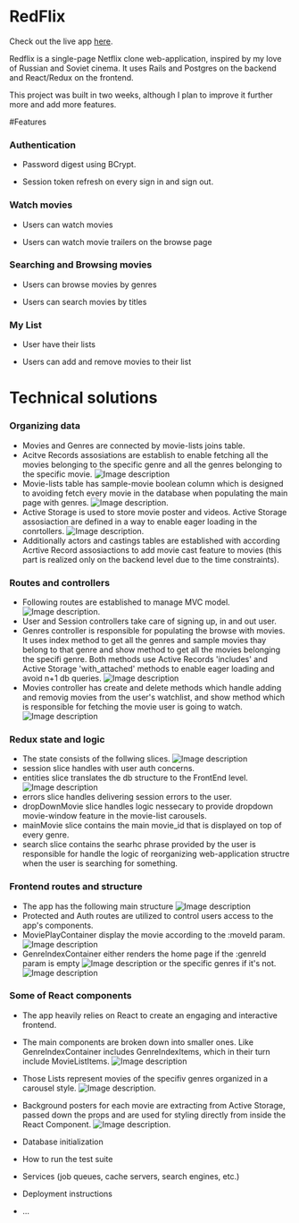# RedFlix

Check out the live app [here](https://red-flex.herokuapp.com/#/).

Redflix is a single-page Netflix clone web-application, inspired by my love of Russian and Soviet cinema. It uses Rails and Postgres on the backend and React/Redux on the frontend.

This project was built in two weeks, although I plan to improve it further more and add more features.

#Features 

### Authentication

* Password digest using BCrypt.

* Session token refresh on every sign in and sign out.

### Watch movies 

* Users can watch movies 

* Users can watch movie trailers on the browse page

### Searching and Browsing movies 

* Users can browse movies by genres

* Users can search movies by titles 

### My List 

* User have their lists

* Users can add and remove movies to their list

# Technical solutions

###  Organizing data

* Movies and Genres are connected by movie-lists joins table.
* Acitve Records assosiations are establish to enable fetching all the movies belonging to the specific genre and all the genres belonging to the specific movie.
![Image description](app/assets/images/movie-assosiations.png)
* Movie-lists table has sample-movie boolean column which is designed to avoiding fetch every movie in the database when populating the main page with genres. 
![Image description](app/assets/images/sample_movies.png).
* Active Storage is used to store movie poster and videos. Active Storage assosiaction are defined in a way to enable eager loading in the conrtollers. 
![Image description](app/assets/images/active-storage.png).
* Additionally actors and castings tables are established with according Acrtive Record assosiactions to add movie cast feature to movies (this part is realized only on the backend level due to the time constraints). 

### Routes and controllers 
* Following routes are established to manage MVC model. 
![Image description](app/assets/images/routes.png). 
* User and Session controllers take care of signing up, in and out user.
* Genres controller is responsible for populating the browse with movies. It uses index method to get all the genres and sample movies thay belong to that genre and show method to get all the movies belonging the specifi genre. Both methods use Active Records 'includes' and Active Storage 'with_attached' methods to enable eager loading and avoid n+1 db queries. 
![Image description](app/assets/images/genres-controller.png)
* Movies controller has create and delete methods which handle adding and removig movies from the user's watchlist, and show method which is responsible for fetching the movie user is going to watch. 
![Image description](app/assets/images/movies-controller.png)

### Redux state and logic 
* The state consists of the follwing slices. 
![Image description](app/assets/images/state.png)
* session slice handles with user auth concerns. 
* entities slice translates the db structure to the FrontEnd level. 
![Image description](app/assets/images/entities.png)
* errors slice handles delivering session errors to the user. 
* dropDownMovie slice handles logic nessecary to provide dropdown movie-window feature in the movie-list carousels. 
* mainMovie slice contains the main movie_id that is displayed on top of every genre. 
* search slice contains the searhc phrase provided by the user is responsible for handle the logic of reorganizing web-application structre when the user is searching for something. 

### Frontend routes and structure
* The app has the following main structure 
![Image description](app/assets/images/entities.png)
* Protected and Auth routes are utilized to control users access to the app's components. 
* MoviePlayContainer display the movie according to the :moveId param. 
![Image description](app/assets/images/movie-display.png)
* GenreIndexContainer either renders the home page if the :genreId param is empty 
![Image description](app/assets/images/main-page.png)
 or the specific genres if it's not. 
 ![Image description](app/assets/images/genre-page.png)

### Some of React components 
* The app heavily relies on React to create an engaging and interactive frontend. 
* The main components are broken down into smaller ones. Like GenreIndexContainer includes GenreIndexItems,  which in their turn include MovieListItems.
![Image description](app/assets/images/genre-index-item.png)
*  Those Lists represent movies of the specifiv genres organized in a carousel style. 
![Image description](app/assets/images/carousel.png).
* Background posters for each movie are extracting from Active Storage, passed down the props and are used for styling directly from inside the React Component.
![Image description](app/assets/images/background-photo-style.png).










* Database initialization

* How to run the test suite

* Services (job queues, cache servers, search engines, etc.)

* Deployment instructions

* ...
